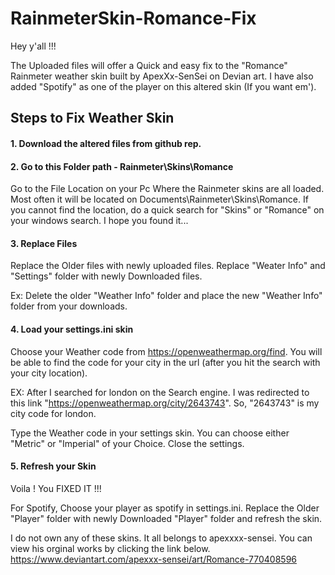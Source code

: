 # RainmeterSkin-Romance-Fix
Hey y'all !!!

The Uploaded files will offer a Quick and easy fix to the "Romance" Rainmeter weather skin built by ApexXx-SenSei on Devian art. I have also added "Spotify" as one of the player on this altered skin (If you want em').  

## Steps to Fix Weather Skin

#### 1. Download the altered files from github rep.

#### 2. Go to this Folder path - Rainmeter\Skins\Romance 
   Go to the File Location on your Pc Where the Rainmeter skins are all loaded. Most often it will be located on Documents\Rainmeter\Skins\Romance\. If you cannot find the location, do a quick search for "Skins" or "Romance" on your windows search.
   I hope you found it...
   
#### 3. Replace Files
   Replace the Older files with newly uploaded files. Replace "Weater Info" and "Settings" folder with newly Downloaded files.
   
   Ex: Delete the older "Weather Info" folder and place the new "Weather Info" folder from your downloads.
   
#### 4. Load your settings.ini skin
   Choose your Weather code from https://openweathermap.org/find. You will be able to find the code for your city in the url (after you hit the search with your city location).
   
   EX: After I searched for london on the Search engine. I was redirected to this link "https://openweathermap.org/city/2643743". So, "2643743" is my city code for london.
   
   Type the Weather code in your settings skin. You can choose either "Metric" or "Imperial" of your Choice. Close the settings.

#### 5. Refresh your Skin
   Voila ! You FIXED IT !!!
   

For Spotify, Choose your player as spotify in settings.ini. Replace the Older "Player" folder with newly Downloaded "Player" folder and refresh the skin.




I do not own any of these skins. It all belongs to apexxxx-sensei. You can view his orginal works by clicking the link below.
https://www.deviantart.com/apexxx-sensei/art/Romance-770408596
